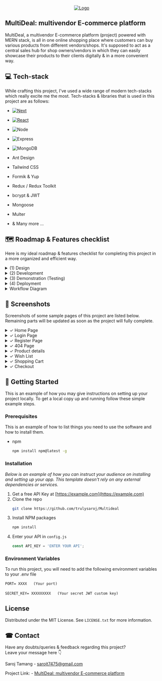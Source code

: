 


<!-- PROJECT LOGO -->
<br />
<div align="center">
  <a href="https://github.com/othneildrew/Best-README-Template">
    <img src="https://github.com/trulysaroj/Multideal/blob/master/Project%20banner.png" alt="Logo">
  </a>


</div>



<!-- TABLE OF CONTENTS -->
<!-- <details>
  <summary>Table of Contents</summary>
  <ol>
    <li>
      <a href="#about-the-project">About The Project</a>
      <ul>
        <li><a href="#built-with">Built With</a></li>
      </ul>
    </li>
    <li>
      <a href="#getting-started">Getting Started</a>
      <ul>
        <li><a href="#prerequisites">Prerequisites</a></li>
        <li><a href="#installation">Installation</a></li>
      </ul>
    </li>
    <li><a href="#usage">Usage</a></li>
    <li><a href="#roadmap">Roadmap</a></li>
    <li><a href="#contributing">Contributing</a></li>
    <li><a href="#license">License</a></li>
    <li><a href="#contact">Contact</a></li>
    <li><a href="#acknowledgments">Acknowledgments</a></li>
  </ol>
</details> -->




<!-- ABOUT THE PROJECT -->
## MultiDeal: multivendor E-commerce platform


MultiDeal, a multivendor E-commerce platform (project) powered with MERN stack, is all in one online shopping place where customers can buy various products from different vendors/shops. It's supposed to act as a central sales hub for shop owners/vendors in which they can easily showcase their products to their clients digitally  & in a more convenient way.






## 💻 Tech-stack 

While crafting this project, I've used a wide range of  modern tech-stacks which really excite me the most. Tech-stacks & libraries that is used in this project are as follows:

* [![Next][Next.js]][Next-url]
* [![React][React.js]][React-url]
* ![Node](https://img.shields.io/badge/Node.js-339933?style=for-the-badge&logo=nodedotjs&logoColor=white)
* ![Express](https://img.shields.io/badge/Express.js-000000?style=for-the-badge&logo=express&logoColor=white)
* ![MongoDB](https://img.shields.io/badge/MongoDB-4EA94B?style=for-the-badge&logo=mongodb&logoColor=white)
* Ant Design
* Tailwind CSS
* Formik & Yup
* Redux / Redux Toolkit
* bcrypt & JWT
* Mongoose
* Multer 



* & Many more ...




















<!-- ROADMAP -->
## 🗺  Roadmap & Features checklist
Here is my ideal roadmap & features checklist for completing this project in a more organized and efficient way.

<details>
<summary> (1) Design </summary>

- [X] I. Brand identity/color scheme & typography 
    - [X] project name
    - [X] Primary & accent colors
    - [X] Fonts and typo

- [X] II. Design key elements 
    - [X] Logo
    - [X] Buttons
    - [X] Forms
    - [X] wireframes and mockups
    - [X] Flowchart / Diagram

- [X] III. UI & Layout
    - [X] Header
    - [X] Navigation bar
    - [X] Hero section 
    - [X] Main content area
    - [X] Sidebar
    - [X] Footer


</details>


<details>
<summary> 
 (2) Development
  
</summary>


 #### Front-End Development:

- [X] I. Structure, Pages & navigation 
    - [X] Home page
    - [X] Login/signup pages
    - [X] vendor/ shop listing form
    - [X] Shopping cart
    - [X] Wishlist
    - [X] Product listing pages
    - [X] Product detail pages
    - [X] product categories 
    - [X] Checkout process
    - [X] User account pages

- [ ] II. Extra features & functionality:
     - [X] Product add by admin
     - [X] Add/delete items in cart 
     - [X] Add/Delete items in a wishlist
     - [ ] pagination
     - [X] Product search functionality
     - [X] product listing & deleting 
     - [ ] user rating & feedback
     - [X] Filtering & sorting by price, brand etc.
     - [ ] basic stock mgt
     - [X] proceed to checkout
     - [ ] Order tracking
     - [ ] Product Price comparison
     - [ ] Implemented multilingual features
     - [ ] Integrate Messenger chat Plugin
     - [ ] Admin panel & Dashboard with Data visualization 

 #### Back-End Development:

 - [X] Basic server setup & connect DB
 - [X] set users types & roles [Customers, vendor, admin]
 - [X] User password hashing
 - [X] Implement JWT-based authentication
 - [X] Define entities [vendors, products, orders, customers, admin]
 - [X] MongoDB collections for diff. entities  
 - [X] Use Express.js for routing and middleware
 - [X] Develop RESTful API endpoints
 - [X] User authentication with MongoDB
 - [X] Validate user credentials using MongoDB queries
 - [ ] Backend Error handling
 - [ ] Endpoints and queries for browsing, cart management
 - [ ] Search, Filter & pagination on backend
 - [ ] Order API for placement, tracking & fulfilment
 - [ ] Third-party integrations with MongoDB
 - [ ] Implement access control, user authentication & encryption 
 - [ ] Integrate Payment gateways (Optional)



  
</details>





<details>
  <summary> (3) Demonstration (Testing) </summary>
  
 - [ ] Execute test cases systematically.
 - [ ] Perform unit tests for individual code components.
 - [ ] Test the interactions between different system components.
 - [ ] Ensure seamless data flow and functionality.
 - [ ] RESTful API endpoints testing for accuracy and reliability.
 - [ ] Verify JWT-based authentication functionality.
 - [ ] Ensure user roles and access control are working correctly.
 - [ ] Validate MongoDB interactions and queries.
 - [ ] Ensure compatibility across various devices and screen sizes.
 - [ ] Set up a stable demo environment.
 - [ ] Document the testing process and results.
 - [ ] Update project documentation with technical details.


  
 
</details>


<details>
  <summary> (4) Deployment </summary>
    
 - [ ] Decide an appropriate hosting and deployment platform 

      (e.g., Vercel, Netlify, AWS, Heroku etc.)
 - [ ] Prepare the deployment environment.
 - [ ] Configure server settings and security.
 - [ ] Deploy the latest stable code version to the chosen platform.
 - [ ] Set up a continuous integration/continuous deployment (CI/CD) pipeline.
 - [ ] Transition to full production mode.
 - [ ] Monitor and resolve any production issues.
 - [ ] Update project documentation with deployment-related information.
 - [ ] Celebrate the successful deployment of the project !

</details>

<details>
  <summary>
  Workflow Diagram 
  </summary>
  
 
  <img src="https://github.com/trulysaroj/Multideal/blob/master/Workflow%20Diagram.png" alt="Workflow Diagram">


    
  ***<h3 align='center'> Fig-I: Multivendor E-commerce Workflow Diagram</h3>***  
  


____   


![image](https://github.com/trulysaroj/Multideal/blob/master/Login%20auth%20Diagram.png)

  ***<h3 align='center'> Fig-II: Login Authorization</h3>***  

   
     
    

     
  
</details>



## 📸 Screenshots
Screenshots of some sample pages of this project are listed below. Remaining parts will be updated as soon as the project will fully complete.
<details>
  <summary>
    ✓ Home Page
  </summary>
<img  src='https://github.com/trulysaroj/Multideal/blob/master/client/src/assets/screenshoots/Home%20%40MultiDeal.png'>

  
</details>

<details>
  <summary>
    ✓ Login Page
  </summary>
<img  src='https://github.com/trulysaroj/Multideal/blob/master/client/src/assets/screenshoots/Login.png'>

  
</details>

<details>
  <summary>
    ✓ Register Page
  </summary>
<img  src='https://github.com/trulysaroj/Multideal/blob/master/client/src/assets/screenshoots/register.png'>

  
</details>

<details>
  <summary>
    ✓ 404 Page
  </summary>
<img  src='https://github.com/trulysaroj/Multideal/blob/master/client/src/assets/screenshoots/404.png'>

  
</details>

<details>
  <summary>
    ✓ Product details
  </summary>
<img  src='client\src\assets\screenshoots\details.png'>

  
</details>


<details>
  <summary>
    ✓ Wish List
  </summary>
<img  src='https://github.com/trulysaroj/Multideal/blob/master/client/src/assets/screenshoots/Wishlist.png'>

  
</details>

<details>
  <summary>
    ✓ Shopping Cart
  </summary>
<img  src='https://github.com/trulysaroj/Multideal/blob/master/client/src/assets/screenshoots/CartList.png'>

  
</details>

<details>
  <summary>
    ✓ Checkout 
  </summary>
<img  src='https://github.com/trulysaroj/Multideal/blob/master/client/src/assets/screenshoots/Checkout.png'>

  
</details>



<!-- GETTING STARTED -->
## 📃 Getting Started

This is an example of how you may give instructions on setting up your project locally.
To get a local copy up and running follow these simple example steps.

### Prerequisites

This is an example of how to list things you need to use the software and how to install them.
* npm
  ```sh
  npm install npm@latest -g
  ```

### Installation

_Below is an example of how you can instruct your audience on installing and setting up your app. This template doesn't rely on any external dependencies or services._

1. Get a free API Key at [https://example.com](https://example.com)
2. Clone the repo
   ```sh
   git clone https://github.com/trulysaroj/Multideal
   ```
3. Install NPM packages
   ```sh
   npm install
   ```
4. Enter your API in `config.js`
   ```js
   const API_KEY = 'ENTER YOUR API';
   ```

### Environment Variables

To run this project, you will need to add the following environment variables to your .env file



```
PORT= XXXX   (Your port)

SECRET_KEY= XXXXXXXXX   (Your secret JWT custom key)
```






<!-- LICENSE -->
## License

Distributed under the MIT License. See `LICENSE.txt` for more information.




<!-- CONTACT -->
## ☎ Contact
Have any doubts/queries & feedback regarding this project? <br>
  Leave your message here 👇

Saroj Tamang - sarojt7475@gmail.com

Project Link: - [MultiDeal: multivendor E-commerce platform](https://github.com/trulysaroj/Multideal)





<!-- ACKNOWLEDGMENTS -->



<!-- MARKDOWN LINKS & IMAGES -->
<!-- https://www.markdownguide.org/basic-syntax/#reference-style-links -->
[contributors-shield]: https://img.shields.io/github/contributors/othneildrew/Best-README-Template.svg?style=for-the-badge
[contributors-url]: https://github.com/othneildrew/Best-README-Template/graphs/contributors
[forks-shield]: https://img.shields.io/github/forks/othneildrew/Best-README-Template.svg?style=for-the-badge
[forks-url]: https://github.com/othneildrew/Best-README-Template/network/members
[stars-shield]: https://img.shields.io/github/stars/othneildrew/Best-README-Template.svg?style=for-the-badge
[stars-url]: https://github.com/othneildrew/Best-README-Template/stargazers
[issues-shield]: https://img.shields.io/github/issues/othneildrew/Best-README-Template.svg?style=for-the-badge
[issues-url]: https://github.com/othneildrew/Best-README-Template/issues
[license-shield]: https://img.shields.io/github/license/othneildrew/Best-README-Template.svg?style=for-the-badge
[license-url]: https://github.com/othneildrew/Best-README-Template/blob/master/LICENSE.txt
[linkedin-shield]: https://img.shields.io/badge/-LinkedIn-black.svg?style=for-the-badge&logo=linkedin&colorB=555
[linkedin-url]: https://linkedin.com/in/othneildrew
[product-screenshot]: images/screenshot.png
[Next.js]: https://img.shields.io/badge/next.js-000000?style=for-the-badge&logo=nextdotjs&logoColor=white
[Next-url]: https://nextjs.org/
[React.js]: https://img.shields.io/badge/React-20232A?style=for-the-badge&logo=react&logoColor=61DAFB
[React-url]: https://reactjs.org/


